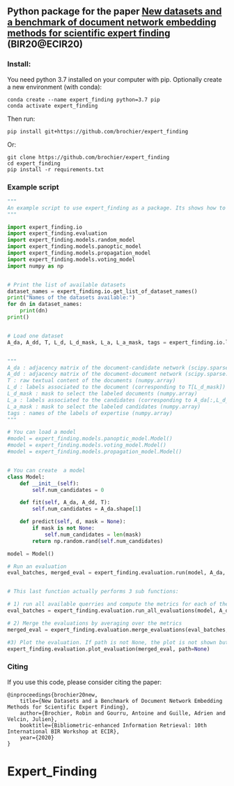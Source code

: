 ## Python package for the paper [ New datasets and a benchmark of document network embedding methods for scientific expert finding](https://arxiv.org/pdf/2004.03621.pdf) (BIR20@ECIR20)

### Install:

You need python 3.7 installed on your computer with pip. Optionally create a new environment (with conda):
    
    conda create --name expert_finding python=3.7 pip
    conda activate expert_finding
    
Then run:

    pip install git+https://github.com/brochier/expert_finding
    
Or:

    git clone https://github.com/brochier/expert_finding
    cd expert_finding
    pip install -r requirements.txt  

### Example script

```python
"""
An example script to use expert_finding as a package. Its shows how to load a dataset, create a model and run an evaluation.
"""

import expert_finding.io
import expert_finding.evaluation
import expert_finding.models.random_model
import expert_finding.models.panoptic_model
import expert_finding.models.propagation_model
import expert_finding.models.voting_model
import numpy as np


# Print the list of available datasets
dataset_names = expert_finding.io.get_list_of_dataset_names()
print("Names of the datasets available:")
for dn in dataset_names:
    print(dn)
print()


# Load one dataset
A_da, A_dd, T, L_d, L_d_mask, L_a, L_a_mask, tags = expert_finding.io.load_dataset("stats.stackexchange.com")


"""
A_da : adjacency matrix of the document-candidate network (scipy.sparse.csr_matrix)
A_dd : adjacency matrix of the document-document network (scipy.sparse.csr_matrix)
T : raw textual content of the documents (numpy.array)
L_d : labels associated to the document (corresponding to T[L_d_mask]) (numpy.array)
L_d_mask : mask to select the labeled documents (numpy.array)
L_a : labels associated to the candidates (corresponding to A_da[:,L_d_mask]) (numpy.array)
L_a_mask : mask to select the labeled candidates (numpy.array)
tags : names of the labels of expertise (numpy.array)
"""

# You can load a model
#model = expert_finding.models.panoptic_model.Model()
#model = expert_finding.models.voting_model.Model()
#model = expert_finding.models.propagation_model.Model()


# You can create  a model
class Model:
    def __init__(self):
        self.num_candidates = 0

    def fit(self, A_da, A_dd, T):
        self.num_candidates = A_da.shape[1]

    def predict(self, d, mask = None):
        if mask is not None:
            self.num_candidates = len(mask)
        return np.random.rand(self.num_candidates)

model = Model()

# Run an evaluation
eval_batches, merged_eval = expert_finding.evaluation.run(model, A_da, A_dd, T, L_d, L_d_mask, L_a, L_a_mask, tags)


# This last function actually performs 3 sub functions:

# 1) run all available querries and compute the metrics for each of them
eval_batches = expert_finding.evaluation.run_all_evaluations(model, A_da, A_dd, T, L_d, L_d_mask, L_a, L_a_mask)

# 2) Merge the evaluations by averaging over the metrics
merged_eval = expert_finding.evaluation.merge_evaluations(eval_batches, tags)

#3) Plot the evaluation. If path is not None, the plot is not shown but saved in an image on disk. 
expert_finding.evaluation.plot_evaluation(merged_eval, path=None)
```
    
### Citing

If you use this code, please consider citing the paper:

	@inproceedings{brochier20new,
		title={New Datasets and a Benchmark of Document Network Embedding Methods for Scientific Expert Finding},
		author={Brochier, Robin and Gourru, Antoine and Guille, Adrien and Velcin, Julien},
		booktitle={Bibliometric-enhanced Information Retrieval: 10th International BIR Workshop at ECIR},
		year={2020}
	}

 
 # Expert_Finding
